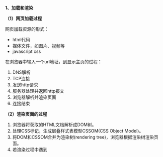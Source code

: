 **1、加载和渲染**

**（1）网页加载过程**

网页加载资源的形式：

- html代码
- 媒体文件，如图片、视频等
- javascript css

在浏览器中输入一个url地址，到显示主页的过程：

1. DNS解析
2. TCP连接
3. 发送http请求
4. 服务器处理并返回http报文
5. 浏览器解析并渲染页面
6. 连接结束

**（2）渲染页面的过程**

1. 浏览器将获取的HTML文档解析成DOM树。
2. 处理CSS标记，生成层叠样式表模型CSSOM(CSS Object Model)。
3. 将DOM和CSSOM合并为渲染树(rendering tree)，浏览器根据渲染树渲染页面。
4. 若渲染过程中遇到<script>标签则暂停渲染，优先加载JS代码，等完成后在继续渲染，直至Render Tree渲染完成。

**（3）window.onload与DOMContentloaded**

1. 当 onload 事件触发时，页面上所有的DOM，样式表，脚本，图片，flash都已经加载完成了。
2. 当 DOMContentLoaded 事件触发时，仅当DOM加载完成，不包括样式表，图片，flash。

```javascript
window.addEventListener('load',function(){   
    //页面的全部资源加载完才会执行，包括图片、视频等 
}) 
document.addEventListener('DOMContentLoaded',function(){    
    //DOM 渲染完即可执行，此时图片、视频还可能没有加载完 
}
```

**2、性能优化**

原则：多使用内存、缓存或其他方法；减少CPU计算量，减少网络加载耗时 ；空间换时间（适用于所有编程的性能优化)。

**（1）加载资源优化**

1. 减少资源体积：如压缩代码（webpack在生产环 境模式下）。
2. 减少访问次数：合并代码（如雪碧图，把图片合并）、SSR服务器端渲染、使用缓存等。
3. 使用更快的网络：CDN。

缓存的使用：

如：在静态资源加hash后缀，根据文件内容计算hash，当文件内容不变时，hash值不变则url不变，url和文件不变，则会自动触发http缓存机制，返回304。具体可查webpack打包 filename设置 contenthash。

```javascript
module.exports = {   
	mode: 'production',   
	entry: path.join(__dirname, 'src', 'index'),   
	output: {     
		filename: 'bundle.[contenthash].js', //输出名加hash值     
		path: path.join(__dirname, 'dist')   
	},   
	module: {     
        rules: [       
            {         
                test: /\.js$/, 
                loader: ['babel-loader'],         
                include: path.join(__dirname, 'src'),         
                exclude: /node_modules/       
            },     
        ]   
    },   
    plugins: [     
        new HtmlWebpackPlugin({       
            template: path.join(__dirname, 'src', 'index.html'),       
            filename: 'index.html'     
        })   
    ] 
}
```

CDN的原理：

CDN的基本原理是广泛采用各种缓存服务器，将这些缓存服务器分布到用户访问相对集中的地区或网络中，在用户访问网站时，利用全局负载技术将用户的访问指向距离最近的工作正常的缓存服务器上，由缓存服务器直接响应用户请求。

**（2）渲染优化**

1. css放在head， js放在body最下面
2. 尽早开始执行js，用DOMContentLoaded触发
3. 懒加载(图片懒加载，上滑加载更多)
4. 对DOM查询进行缓存(把dom结构保存到一个变量中)
5. 频繁DOM操作，合并到一起插入DOM结构
6. 节流throttle 防抖 debounce

DOM查询缓存：

//不缓存DOM查询结果 for(let i= 0;i<document.getElementByTagName('p').length;i++){    //每次循环，都会计算length，频繁进行DOM查询； } //缓存DOM查询结果 const pList = document.getElementsByTagName('p'); const length = pList.length for(let i = 0;i<length;i++){    //缓存length，只进行一次DOM查询 }

多个DOM一起插入：

const list = document.getElementById('list') // 创建一个文档片段，此时还没有插入到 DOM 结构中 const frag = document.createDocumentFragment() for (let i = 0; i < 20; i++) {   const li = document.createElement('li')   li.innerHTML = `List item ${i}`   // 先插入文档片段中   frag.appendChild(li) } // 都完成之后，再统一插入到 DOM 结构中 list.appendChild(frag)

**（3）懒加载**

懒加载就是在加载内容时按需加载，是一种很好的优化网页或者应用的方法。

原理：先把你的代码在一些逻辑断点处分离开，然后在一些代码块中完成某些操作后，立即或即将引用另外一些新的代码。

作用：因为这样做了以后某些代码块可能永远不会被加载，所以加快了应用的初始加载速度，减轻了它的总体体积。

1、图片的懒加载

先将img标签的src连接设置为同一张白色图片，然后给img标签设置自定义属性，然后将真正的图片存储在属性中，当js监听到该图片元素进入可视窗口时，将自定义属性中的地址传输到src属性中，达到懒加载的效果。这样做防止页面一次向服务器发送大量请求，导致页面响应慢，页面卡顿。		   										

2、懒加载在Vue中的使用

在单页面应用中，如果没有应用懒加载，运用webpack打包后的文件将会异常的大，造成进入首页时，需要加载的内容过多，延时过长不利于用户体验，而运用懒加载则可以将页面进行划分，需要的时候加载页面，可以有效的分担首页所承担的加载压力，减少首页加载用时。

- 与webpack配合实现组件懒加载

//在Webpack中配置文件中的output路径配置chunkFilename属性 output: {     path: resolve(__dirname, 'dist'),     filename: options.dev ? '[name].js' : '[name].js?[chunkhash]',     chunkFilename: 'chunk[id].js?[chunkhash]',     publicPath: options.dev ? '/assets/' : publicPath }, //chunkFilename路径将会作为组件懒加载的路径

- 在路由中配置异步组件

export default new Router({   routes: [     {       mode: 'history',       path: '/my',       name: 'my',       component: resolve => require(['../page/my/my.vue'], resolve),//懒加载     },   ] })

- 在实例中配置异步组件

components: {     historyTab:             resolve => {                require(['../../component/historyTab/historyTab.vue'], resolve)            },//懒加载     //historyTab: () => import('../../component/historyTab/historyTab.vue') },

- 全局注册异步组件

Vue.component('mideaHeader', () => {   System.import('./component/header/header.vue') })

3、懒加载的最终实现方案

1、路由页面以及路由页面中的组件全部使用懒加载。

优点：

- 最大化实现随用随载
- 团队开发不会因为沟通问题造成资源的重复浪费

缺点：

当一个页面中嵌套多个组件时将发送多次的http请求，可能会造成网页显示过慢且渲染参差不齐的问题。

2、路由页面使用懒加载，而路由页面中的组件按需进行懒加载，即如果组件不大且使用不太频繁，直接在路由页面中导入组件，如果组件使用较为频繁使用懒加载。

优点：

- 能够减少页面中的http请求，页面显示效果好

缺点：

- 需要团队事先交流， 在框架中分别建立懒加载组件与非懒加载组件文件夹。

3、路由页面使用懒加载，在不特别影响首页显示延迟的情况下，根页面合理导入复用组件，再结合方案2

优点：

- 合理解决首页延迟显示问题
- 能够最大化的减少http请求， 且做其他他路由界面的显示效果最佳

缺点：

- 还是需要团队交流，建立合理区分各种加载方式的组件文件夹

参考：[**https://www.cnblogs.com/zhanyishu/p/6587571.html**](https://www.cnblogs.com/zhanyishu/p/6587571.html)

**（4）SSR**

SSR（服务器端渲染）：

- 将网页和数据一起加载，一起渲染 
- 非SSR（前后端分离）：先加载网页，再加载数据，再渲染数据 
- 早先的JSP ASP PHP，现在的Vue React SSR

**（5）手写防抖**

监听一个输入框的文字变化后触发change事件，直接用keyup事件则会频繁触发change事件。防抖：用户在输入结束或暂停时，才触发change事件。

//一般写法 const input1 = document.getElementById('input1') let timer = null input1.addEventListener('keyup',function(){    if(timer){        clearTimeout(timer)    }    timer = setTimeout(()=>{        //模拟触发change事件        console.log(input1.value)        //清空定时器        timer = null    }，500) }) //封装成函数 function debounce(fn,delay=500){    //timer是在闭包中    let timer =null    return function(){        if(timer){            clearTimeout(timer);        }        timer = setTimeout(()=>{            fn.apply(this,arguments);            timer = null;        },delay)    } } input1.addEventListener('keyup',debounce(function(){    console.log(input1.value) },600))

**（6）手写节流**

拖拽一个元素时，要随时拿到该元素被拖拽的位置，直接用drag事件，则会频繁触发，很容易导致卡顿；节流：无论拖拽速度多快，都会每隔100s（自己设定）触发一次。

//一般写法 const div1 = document.getElementById('div1'); let timer = null; div1.addEventListener('drag',function(e){    if(timer){        return    }    timer = setTimeout(()=>{        console.log(e.offsetX,e.offsetY);        timer = null;    },100) }) //函数式写法 function throttle(fn,delay=100){    let timer = null;    return function(){        if(timer){            return;        }        timer = setTimeout(()=>{            fn.apply(this,arguments);            timer = null;        },delay);    } } div1.addEventListener('drag',throttle(function(e){    console.log(e.offsetX,e.offsetY); },500));

**3、安全**

**（1）XSS（跨站请求攻击）**

原理：

攻击者通过在链接中插入[恶意代码](https://baike.baidu.com/item/恶意代码)，就能够盗取用户信息。

一篇博客网站，我发表一篇博文，其中嵌入<script>脚本。脚本内容：获取cookie,发送到我的服务器（服务器配合跨域）。发布这篇博客，有人查看它，我轻松收割访问者的cookie。

预防：

替换特殊字符，如<变为&lt; >变为&gt;这时<script>变为&lt;script&gt; ，直接显示，而不会作为脚本执行。

**（2）CSRF（跨站请求伪造）**

原理：

攻击者通过一些技术手段欺骗用户的浏览器去访问一个自己曾经认证过的网站并运行一些操作。

你正在购物，看中了某个商品，商品id是100，付费接口是xxx.com/pay?id=100,但是没有任何的验证。我是攻击者，我看中了一个商品，id是200，我向你发送一封电子邮件，邮件标题很吸引人，但邮件正文隐藏着<img src=xxx.com/pay?id=200/>。你一查看邮件，就帮我购买了id为200的商品。

预防：

- 使用post接口
- 增加验证，例如密码、短信验证码、指纹等